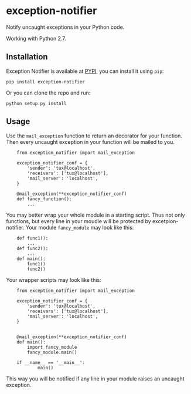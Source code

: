 # exception-notifier

Notify uncaught exceptions in your Python code.

Working with Python 2.7.

## Installation

Exception Notifier is available at
[PYPI](https://pypi.python.org/pypi/exception-notifier),
you can install it using `pip`:

    pip install exception-notifier

Or you can clone the repo and run:

    python setup.py install

## Usage

Use the `mail_exception` function to return an decorator for your function.
Then every uncaught exception in your function will be mailed to you.

        from exception_notifier import mail_exception
        
        exception_notifier_conf = {
            'sender': 'tux@localhost',
            'receivers': ['tux@localhost'],
            'mail_server': 'localhost',
        }
        
        @mail_exception(**exception_notifier_conf)
        def fancy_function():
            ...

You may better wrap your whole module in a starting script. Thus not only
functions, but every line in your moudle will be protected by
excetpion-notifier. Your module `fancy_module` may look like this:

        def func1():
            ...
        def func2():
            ...
        def main():
            func1()
            func2()

Your wrapper scripts may look like this:

        from exception_notifier import mail_exception
        
        exception_notifier_conf = {
            'sender': 'tux@localhost',
            'receivers': ['tux@localhost'],
            'mail_server': 'localhost',
        }
        
        
        @mail_exception(**exception_notifier_conf)
        def main():
            import fancy_module
            fancy_module.main()
        
        if __name__ == '__main__':
                main()

This way you will be notified if any line in your module raises an uncaught
exception.

